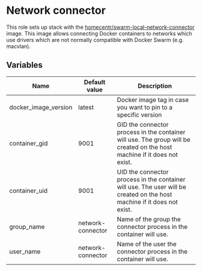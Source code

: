 # Network connector

This role sets up stack with the [homecentr/swarm-local-network-connector](https://github.com/homecentr/docker-swarm-local-network-connector) image. This image allows connecting Docker containers to networks which use drivers which are not normally compatible with Docker Swarm (e.g. macvlan).

## Variables

| Name | Default value | Description |
|----|-----------|-----------|
| docker_image_version | latest | Docker image tag in case you want to pin to a specific version |
| container_gid | 9001 | GID the connector process in the container will use. The group will be created on the host machine if it does not exist. |
| container_uid | 9001 | UID the connector process in the container will use. The user will be created on the host machine if it does not exist. |
| group_name | network-connector | Name of the group the connector process in the container will use. |
| user_name | network-connector | Name of the user the connector process in the container will use. |